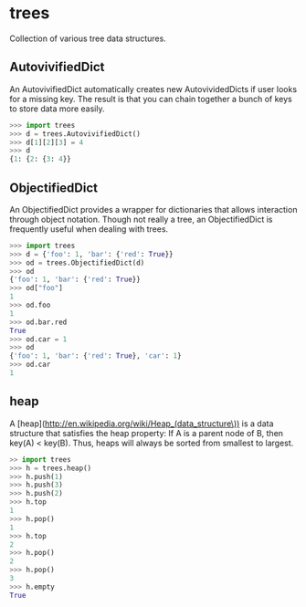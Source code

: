 trees
=====

Collection of various tree data structures.

AutovivifiedDict
----------------

An AutovivifiedDict automatically creates new AutovividedDicts if user looks for a missing key. The result is that you can chain together a bunch of keys to store data more easily.

```python
>>> import trees
>>> d = trees.AutovivifiedDict()
>>> d[1][2][3] = 4
>>> d
{1: {2: {3: 4}}
```

ObjectifiedDict
---------------

An ObjectifiedDict provides a wrapper for dictionaries that allows interaction through object notation. Though not really a tree, an ObjectifiedDict is frequently useful when dealing with trees.

```python
>>> import trees
>>> d = {'foo': 1, 'bar': {'red': True}}
>>> od = trees.ObjectifiedDict(d)
>>> od
{'foo': 1, 'bar': {'red': True}}
>>> od["foo"]
1
>>> od.foo
1
>>> od.bar.red
True
>>> od.car = 1
>>> od
{'foo': 1, 'bar': {'red': True}, 'car': 1}
>>> od.car
1
```

heap
----

A [heap](http://en.wikipedia.org/wiki/Heap_(data_structure\)) is a data structure that satisfies the heap property: If A is a parent node of B, then key(A) < key(B). Thus, heaps will always be sorted from smallest to largest.

```python
>> import trees
>>> h = trees.heap()
>>> h.push(1)
>>> h.push(3)
>>> h.push(2)
>>> h.top
1
>>> h.pop()
1
>>> h.top
2
>>> h.pop()
2
>>> h.pop()
3
>>> h.empty
True
```

